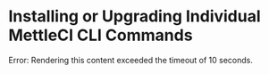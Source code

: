 # Installing or Upgrading Individual MettleCI CLI Commands

Error: Rendering this content exceeded the timeout of 10 seconds.